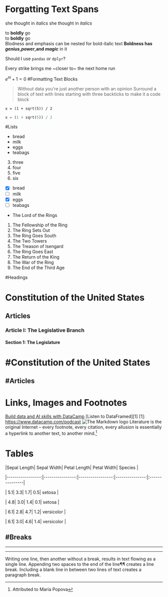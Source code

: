 # Forgatting Text Spans

she thought in *italics*
she thought in _italics_

to **boldly** go<br>
to __boldly__ go<br>
Blodness and emphasis can be nested for bold-italic text
**Boldness has *genius*,_power_,and *magic*** in it

Should I use `pandas` or `dplyr`?

Every strike brings me ~closer to~ the next home run

$e^{\pi i} + 1 = 0$
#Formatting Text Blocks

> Without data you're just
> another person with an opinion
> Surround a block of text with lines starting with three backticks to make it a code block
```
x = (1 + sqrt(5)) / 2
```

``` python
x = (1 + sqrt(5)) / 2
```
#Lists

- bread
- milk
- eggs
- teabags

3. three
1. four
1. five
1. six

- [x] bread
- [ ] milk
- [x] eggs
- [ ] teabags

* The Lord of the Rings
1. The Fellowship of the Ring
1. The Ring Sets Out
1. The Ring Goes South
1. The Two Towers
1. The Treason of Isengard
1. The Ring Goes East
1. The Return of the King
1. The War of the Ring
1. The End of the Third Age

#Headings
# Constitution of the United States
## Articles
### Article I: The Legislative Branch
#### Section 1: The Legislature

#Constitution of the United States
=================================

#Articles
--------

# Links, Images and Footnotes

[Build data and AI skills with DataCamp](https://www.datacamp.com)
[Listen to DataFramed][1]
[1]: https://www.datacamp.com/podcast
![The Markdown logo](Markdown-mark.png)
Literature is the original Internet – every footnote, every citation, every allusion is essentially a hyperlink to another text, to another mind.[^1]
[^1]: Attributed to Maria Popova

# Tables
|Sepal Length| Sepal Width| Petal Length| Petal Width|      Species |

|-----------------:|----------------:|-----------------:|---------------:|:---------------|

|                 5.1|                3.3|                  1.7|              0.5|        setosa |

|                4.8|                3.0|                  1.4|              0.1|        setosa |

|                 6.1|                2.8|                 4.7|               1.2|   versicolor |

|                 6.1|                3.0|                 4.6|               1.4|  versicolor |

#Breaks
---

***

___
Writing one line,
then another without a break,
results in text flowing as a single line.
Appending two spaces to the end of the line¶¶
creates a line break.
Including a blank line in between two lines of text
creates a paragraph break.
